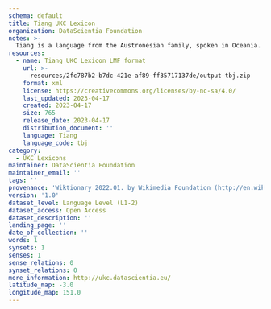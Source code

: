 ```yaml
---
schema: default
title: Tiang UKC Lexicon
organization: DataScientia Foundation
notes: >-
  Tiang is a language from the Austronesian family, spoken in Oceania. The UKC Lexicon of Tiang is represented as a lexico-semantic network. It consists of words, word senses, synsets, as well as sense-level and synset-level relationships.
resources:
  - name: Tiang UKC Lexicon LMF format
    url: >-
      resources/2fc787b2-b7dc-421e-af89-ff35717137de/output-tbj.zip
    format: xml
    license: https://creativecommons.org/licenses/by-nc-sa/4.0/
    last_updated: 2023-04-17
    created: 2023-04-17
    size: 765
    release_date: 2023-04-17
    distribution_document: ''
    language: Tiang
    language_code: tbj
category:
  - UKC Lexicons
maintainer: DataScientia Foundation
maintainer_email: ''
tags: ''
provenance: 'Wiktionary 2022.01. by Wikimedia Foundation (http://en.wiktionary.org); Princeton WordNet 2.1 by Princeton University (https://wordnet.princeton.edu)'
version: '1.0'
dataset_level: Language Level (L1-2)
dataset_access: Open Access
dataset_description: ''
landing_page: ''
date_of_collection: ''
words: 1
synsets: 1
senses: 1
sense_relations: 0
synset_relations: 0
more_information: http://ukc.datascientia.eu/
latitude_map: -3.0
longitude_map: 151.0
---
```

